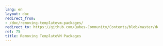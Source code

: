 ```yaml
---
lang: en
layout: doc
redirect_from:
- /doc/removing-templatevm-packages/
redirect_to: https://github.com/Qubes-Community/Contents/blob/master/docs/customization/removing-templatevm-packages.md
ref: 75
title: Removing TemplateVM Packages
---
```

